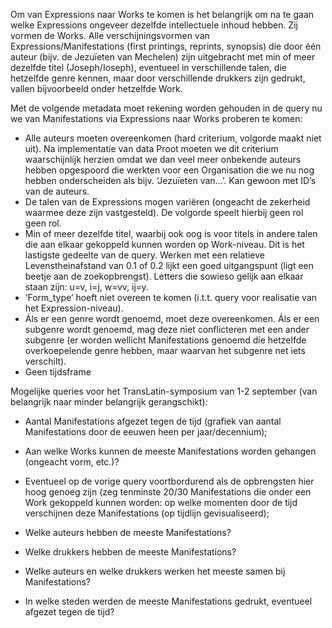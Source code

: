 Om van Expressions naar Works te komen is het belangrijk om na te gaan welke Expressions ongeveer dezelfde intellectuele
inhoud hebben. Zij vormen de Works. Alle verschijningsvormen van Expressions/Manifestations (first printings, reprints,
synopsis) die door één auteur (bijv. de Jezuïeten van Mechelen) zijn uitgebracht met min of meer dezelfde titel
(Joseph/Ioseph), eventueel in verschillende talen, die hetzelfde genre kennen, maar door verschillende drukkers zijn
gedrukt, vallen bijvoorbeeld onder hetzelfde Work.

Met de volgende metadata moet rekening worden gehouden in de query nu we van Manifestations via Expressions naar Works
proberen te komen:

- Alle auteurs moeten overeenkomen (hard criterium, volgorde maakt niet uit). Na implementatie van data Proot moeten we
  dit criterium waarschijnlijk herzien omdat we dan veel meer onbekende auteurs hebben opgespoord die werkten voor een
  Organisation die we nu nog hebben onderscheiden als bijv. ‘Jezuïeten van…’. Kan gewoon met ID’s van de auteurs.
- De talen van de Expressions mogen variëren (ongeacht de zekerheid waarmee deze zijn vastgesteld). De volgorde speelt
  hierbij geen rol geen rol.
- Min of meer dezelfde titel, waarbij ook oog is voor titels in andere talen die aan elkaar gekoppeld kunnen worden op
  Work-niveau. Dit is het lastigste gedeelte van de query. Werken met een relatieve Levenstheinafstand van 0.1 of 0.2
  lijkt een goed uitgangspunt (ligt een beetje aan de zoekopbrengst). Letters die sowieso gelijk aan elkaar staan zijn:
  u=v, i=j, w=vv, ij=y.
- ‘Form_type’ hoeft niet overeen te komen (i.t.t. query voor realisatie van het Expression-niveau).
- Áls er een genre wordt genoemd, moet deze overeenkomen. Áls er een subgenre wordt genoemd, mag deze niet conflicteren
  met een ander subgenre (er worden wellicht Manifestations genoemd die hetzelfde overkoepelende genre hebben, maar
  waarvan het subgenre net iets verschilt).
- Geen tijdsframe

Mogelijke queries voor het TransLatin-symposium van 1-2 september (van belangrijk naar minder belangrijk gerangschikt):

- Aantal Manifestations afgezet tegen de tijd (grafiek van aantal Manifestations door de eeuwen heen per jaar/decennium);
- Aan welke Works kunnen de meeste Manifestations worden gehangen (ongeacht vorm, etc.)?
- Eventueel op de vorige query voortbordurend als de opbrengsten hier hoog genoeg zijn (zeg tenminste 20/30
  Manifestations die onder een Work gekoppeld kunnen worden: op welke momenten door de tijd verschijnen deze
  Manifestations (op tijdlijn gevisualiseerd);

- Welke auteurs hebben de meeste Manifestations?
- Welke drukkers hebben de meeste Manifestations?
- Welke auteurs en welke drukkers werken het meeste samen bij Manifestations?
- In welke steden werden de meeste Manifestations gedrukt, eventueel afgezet tegen de tijd?
